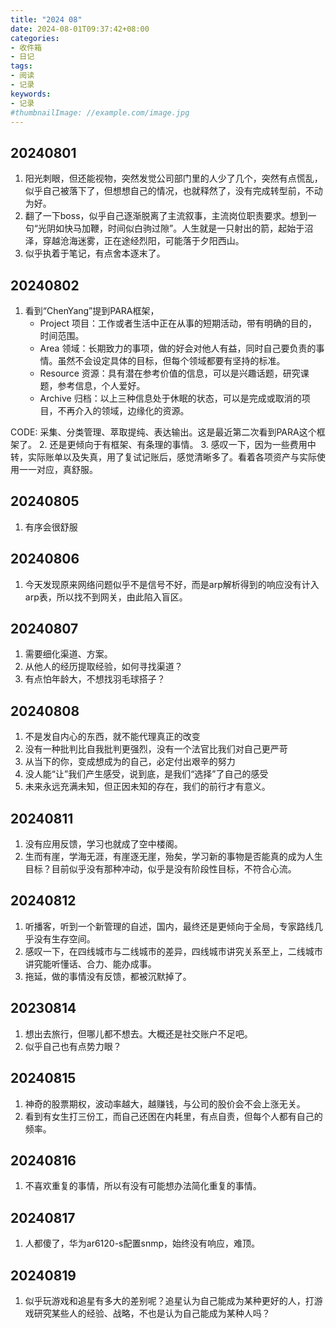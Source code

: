 ```yaml
---
title: "2024 08"
date: 2024-08-01T09:37:42+08:00
categories:
- 收件箱
- 日记
tags:
- 阅读
- 记录
keywords:
- 记录
#thumbnailImage: //example.com/image.jpg
---
```


<!--more-->
## 20240801
1. 阳光刺眼，但还能视物，突然发觉公司部门里的人少了几个，突然有点慌乱，似乎自己被落下了，但想想自己的情况，也就释然了，没有完成转型前，不动为好。
2. 翻了一下boss，似乎自己逐渐脱离了主流叙事，主流岗位职责要求。想到一句“光阴如快马加鞭，时间似白驹过隙”。人生就是一只射出的箭，起始于沼泽，穿越沧海迷雾，正在途经烈阳，可能落于夕阳西山。
3. 似乎执着于笔记，有点舍本逐末了。

## 20240802
1. 看到“ChenYang”提到PARA框架，
    - Project 项目：工作或者生活中正在从事的短期活动，带有明确的目的，时间范围。 
    - Area 领域：长期致力的事项，做的好会对他人有益，同时自己要负责的事情。虽然不会设定具体的目标，但每个领域都要有坚持的标准。 
    - Resource 资源：具有潜在参考价值的信息，可以是兴趣话题，研究课题，参考信息，个人爱好。 
    - Archive 归档：以上三种信息处于休眠的状态，可以是完成或取消的项目，不再介入的领域，边缘化的资源。

CODE: 采集、分类管理、萃取提纯、表达输出。这是最近第二次看到PARA这个框架了。
2. 还是更倾向于有框架、有条理的事情。
3. 感叹一下，因为一些费用中转，实际账单以及失真，用了复试记账后，感觉清晰多了。看着各项资产与实际使用一一对应，真舒服。

## 20240805
1. 有序会很舒服

## 20240806
1. 今天发现原来网络问题似乎不是信号不好，而是arp解析得到的响应没有计入arp表，所以找不到网关，由此陷入盲区。
## 20240807
1. 需要细化渠道、方案。
2. 从他人的经历提取经验，如何寻找渠道？
3. 有点怕年龄大，不想找羽毛球搭子？

## 20240808
1. 不是发自内心的东西，就不能代理真正的改变
2. 没有一种批判比自我批判更强烈，没有一个法官比我们对自己更严苛
3. 从当下的你，变成想成为的自己，必定付出艰辛的努力
4. 没人能“让”我们产生感受，说到底，是我们“选择”了自己的感受
5. 未来永远充满未知，但正因未知的存在，我们的前行才有意义。

## 20240811
1. 没有应用反馈，学习也就成了空中楼阁。
2. 生而有崖，学海无涯，有崖逐无崖，殆矣，学习新的事物是否能真的成为人生目标？目前似乎没有那种冲动，似乎是没有阶段性目标，不符合心流。

## 20240812
1. 听播客，听到一个新管理的自述，国内，最终还是更倾向于全局，专家路线几乎没有生存空间。
2. 感叹一下，在四线城市与二线城市的差异，四线城市讲究关系至上，二线城市讲究能听懂话、合力、能办成事。
3. 拖延，做的事情没有反馈，都被沉默掉了。

## 20230814
1. 想出去旅行，但哪儿都不想去。大概还是社交账户不足吧。
2. 似乎自己也有点势力眼？

## 20240815
1. 神奇的股票期权，波动率越大，越赚钱，与公司的股价会不会上涨无关。
2. 看到有女生打三份工，而自己还困在内耗里，有点自责，但每个人都有自己的频率。

## 20240816
1. 不喜欢重复的事情，所以有没有可能想办法简化重复的事情。

## 20240817
1. 人都傻了，华为ar6120-s配置snmp，始终没有响应，难顶。

## 20240819
1. 似乎玩游戏和追星有多大的差别呢？追星认为自己能成为某种更好的人，打游戏研究某些人的经验、战略，不也是认为自己能成为某种人吗？